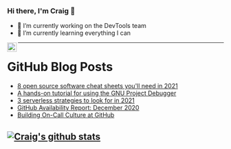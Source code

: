 ### Hi there, I'm Craig 👋

<!--
**CraigTeelFugro/CraigTeelFugro** is a ✨ _special_ ✨ repository because its `README.md` (this file) appears on your GitHub profile.

Here are some ideas to get you started:
-->

- 🔭 I’m currently working on the DevTools team
- 🌱 I’m currently learning everything I can

[<img align="left" alt="Craig Teel | LinkedIn" width="22px" src="https://cdn.jsdelivr.net/npm/simple-icons@v3/icons/linkedin.svg" />][linkedin]

---

# GitHub Blog Posts

<!-- BLOG-POST-LIST:START -->
- [8 open source software cheat sheets you&#039;ll need in 2021](https://opensource.com/article/21/1/cheat-sheets)
- [A hands-on tutorial for using the GNU Project Debugger](https://opensource.com/article/21/1/gnu-project-debugger)
- [3 serverless strategies to look for in 2021](https://opensource.com/article/21/1/devapps-strategies)
- [GitHub Availability Report: December 2020](https://github.blog/2021-01-06-github-availability-report-december-2020/)
- [Building On-Call Culture at GitHub](https://github.blog/2021-01-06-building-on-call-culture-at-github/)
<!-- BLOG-POST-LIST:END -->

## [![Craig's github stats](https://github-readme-stats.vercel.app/api?username=craigteelfugro)](https://github.com/anuraghazra/github-readme-stats)


[linkedin]: https://linkedin.com/in/craig-teel-b8786771
